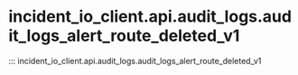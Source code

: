 # incident_io_client.api.audit_logs.audit_logs_alert_route_deleted_v1

::: incident_io_client.api.audit_logs.audit_logs_alert_route_deleted_v1
